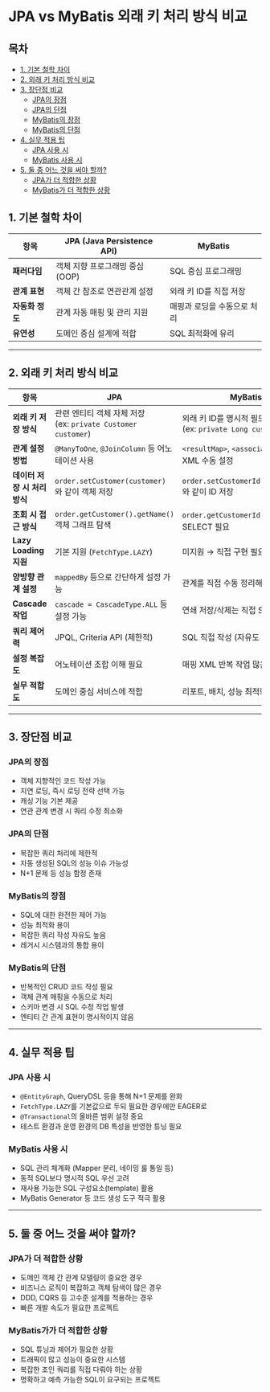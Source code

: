 # JPA vs MyBatis 외래 키 처리 방식 비교

## 목차
- [1. 기본 철학 차이](#1-기본-철학-차이)  
- [2. 외래 키 처리 방식 비교](#2-외래-키-처리-방식-비교)  
- [3. 장단점 비교](#3-장단점-비교)  
   - [JPA의 장점](#jpa의-장점)
   - [JPA의 단점](#jpa의-단점)
   - [MyBatis의 장점](#mybatis의-장점)
   - [MyBatis의 단점](#mybatis의-단점)
- [4. 실무 적용 팁](#4-실무-적용-팁)  
   - [JPA 사용 시](#jpa-사용-시)
   - [MyBatis 사용 시](#mybatis-사용-시)
- [5. 둘 중 어느 것을 써야 할까?](#5-둘-중-어느-것을-써야-할까)
   - [JPA가 더 적합한 상황](#jpa가-더-적합한-상황)
   - [MyBatis가 더 적합한 상황](#mybatis가-더-적합한-상황)

## 1. 기본 철학 차이

| 항목         | JPA (Java Persistence API)            | MyBatis                       |
| ------------ | -------------------------------------- | ----------------------------- |
| **패러다임**   | 객체 지향 프로그래밍 중심 (OOP)            | SQL 중심 프로그래밍               |
| **관계 표현**  | 객체 간 참조로 연관관계 설정                 | 외래 키 ID를 직접 저장             |
| **자동화 정도** | 관계 자동 매핑 및 관리 지원                 | 매핑과 로딩을 수동으로 처리         |
| **유연성**    | 도메인 중심 설계에 적합                    | SQL 최적화에 유리                |

---

## 2. 외래 키 처리 방식 비교

| 항목                    | JPA                                                              | MyBatis                                                   |
| ----------------------- | ---------------------------------------------------------------- | --------------------------------------------------------- |
| **외래 키 저장 방식**        | 관련 엔티티 객체 자체 저장<br>(ex: `private Customer customer`)     | 외래 키 ID를 명시적 필드로 저장<br>(ex: `private Long customerId`) |
| **관계 설정 방법**          | `@ManyToOne`, `@JoinColumn` 등 어노테이션 사용                          | `<resultMap>`, `<association>` 등 XML 수동 설정               |
| **데이터 저장 시 처리 방식** | `order.setCustomer(customer)` 와 같이 객체 저장                        | `order.setCustomerId(customerId)` 와 같이 ID 저장              |
| **조회 시 접근 방식**        | `order.getCustomer().getName()`<br>객체 그래프 탐색                     | `order.getCustomerId()` → 별도 SELECT 필요                    |
| **Lazy Loading 지원**   | 기본 지원 (`FetchType.LAZY`)                                     | 미지원 → 직접 구현 필요                                       |
| **양방향 관계 설정**       | `mappedBy` 등으로 간단하게 설정 가능                                     | 관계를 직접 수동 정리해야 함                                     |
| **Cascade 작업**        | `cascade = CascadeType.ALL` 등 설정 가능                           | 연쇄 저장/삭제는 직접 SQL 작성                                    |
| **쿼리 제어력**            | JPQL, Criteria API (제한적)                                     | SQL 직접 작성 (자유도 높음)                                     |
| **설정 복잡도**            | 어노테이션 조합 이해 필요                                           | 매핑 XML 반복 작업 많음                                        |
| **실무 적합도**            | 도메인 중심 서비스에 적합                                           | 리포트, 배치, 성능 최적화에 적합                                    |

---

## 3. 장단점 비교

### JPA의 장점

- 객체 지향적인 코드 작성 가능  
- 지연 로딩, 즉시 로딩 전략 선택 가능  
- 캐싱 기능 기본 제공  
- 연관 관계 변경 시 쿼리 수정 최소화  

### JPA의 단점

- 복잡한 쿼리 처리에 제한적  
- 자동 생성된 SQL의 성능 이슈 가능성  
- N+1 문제 등 성능 함정 존재  

### MyBatis의 장점

- SQL에 대한 완전한 제어 가능  
- 성능 최적화 용이  
- 복잡한 쿼리 작성 자유도 높음  
- 레거시 시스템과의 통합 용이  

### MyBatis의 단점

- 반복적인 CRUD 코드 작성 필요  
- 객체 관계 매핑을 수동으로 처리  
- 스키마 변경 시 SQL 수정 작업 발생  
- 엔티티 간 관계 표현이 명시적이지 않음  

---

## 4. 실무 적용 팁

### JPA 사용 시  
  - `@EntityGraph`, QueryDSL 등을 통해 N+1 문제를 완화  
  - `FetchType.LAZY`를 기본값으로 두되 필요한 경우에만 EAGER로  
  - `@Transactional`의 올바른 범위 설정 중요  
  - 테스트 환경과 운영 환경의 DB 특성을 반영한 튜닝 필요  

### MyBatis 사용 시  
  - SQL 관리 체계화 (Mapper 분리, 네이밍 룰 통일 등)  
  - 동적 SQL보다 명시적 SQL 우선 고려  
  - 재사용 가능한 SQL 구성요소(template) 활용  
  - MyBatis Generator 등 코드 생성 도구 적극 활용  

---

## 5. 둘 중 어느 것을 써야 할까?

### JPA가 더 적합한 상황

- 도메인 객체 간 관계 모델링이 중요한 경우  
- 비즈니스 로직이 복잡하고 객체 탐색이 많은 경우  
- DDD, CQRS 등 고수준 설계를 적용하는 경우  
- 빠른 개발 속도가 필요한 프로젝트  

### MyBatis가가 더 적합한 상황

- SQL 튜닝과 제어가 필요한 상황  
- 트래픽이 많고 성능이 중요한 시스템  
- 복잡한 조인 쿼리를 직접 다뤄야 하는 상황  
- 명확하고 예측 가능한 SQL이 요구되는 프로젝트  
